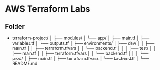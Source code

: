 # AWS Terraform Labs

## Folder 
- terraform-project/
│
├── modules/
│   └── app/
│       ├── main.tf
│       ├── variables.tf
│       └── outputs.tf
│
├── environments/
│   ├── dev/
│   │   ├── main.tf
│   │   ├── terraform.tfvars
│   │   └── backend.tf
│   │
│   ├── test/
│   │   ├── main.tf
│   │   ├── terraform.tfvars
│   │   └── backend.tf
│   │
│   └── prod/
│       ├── main.tf
│       ├── terraform.tfvars
│       └── backend.tf
│
└── README.md



